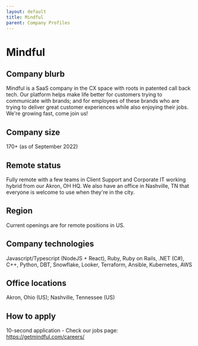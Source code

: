 ```yaml
---
layout: default
title: Mindful
parent: Company Profiles
---
```


# Mindful

## Company blurb

Mindful is a SaaS company in the CX space with roots in patented call back tech.
Our platform helps make life better for customers trying to communicate with brands;
and for employees of these brands who are trying to deliver great customer experiences
while also enjoying their jobs. We're growing fast, come join us!

## Company size

170+ (as of September 2022)

## Remote status

Fully remote with a few teams in Client Support and Corporate IT working hybrid from our Akron, OH HQ.
We also have an office in Nashville, TN that everyone is welcome to use when they're in the city.

## Region

Current openings are for remote positions in US.

## Company technologies

Javascript/Typescript (NodeJS + React), Ruby, Ruby on Rails, .NET (C#), C++, Python, DBT, Snowflake, Looker, Terraform, Ansible, Kubernetes, AWS

## Office locations

Akron, Ohio (US); Nashville, Tennessee (US)

## How to apply

10-second application - Check our jobs page: https://getmindful.com/careers/

